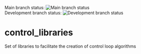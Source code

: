 Main branch status: ![Main branch status](https://github.com/epfl-lasa/control_libraries/actions/workflows/build-test.yml/badge.svg) \
Development branch status: ![Development branch status](https://github.com/epfl-lasa/control_libraries/actions/workflows/build-test.yml/badge.svg?branch=develop)

# control_libraries
Set of libraries to facilitate the creation of control loop algorithms
